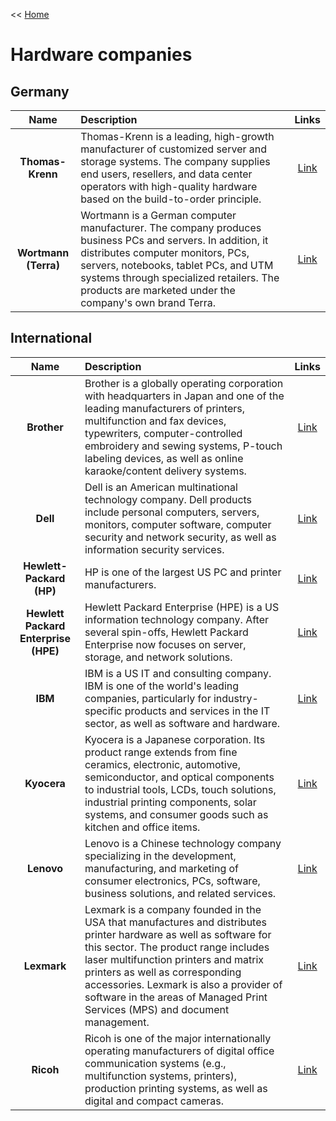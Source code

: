 << [Home](https://github.com/michel-abele/it-link-lists/blob/main/README.md)

# Hardware companies

## Germany

| Name | Description | Links |
| :--: | :---------- | :---: |
| **Thomas-Krenn** | Thomas-Krenn is a leading, high-growth manufacturer of customized server and storage systems. The company supplies end users, resellers, and data center operators with high-quality hardware based on the build-to-order principle. | [Link](https://www.thomas-krenn.com/) |
| **Wortmann (Terra)** | Wortmann is a German computer manufacturer. The company produces business PCs and servers. In addition, it distributes computer monitors, PCs, servers, notebooks, tablet PCs, and UTM systems through specialized retailers. The products are marketed under the company's own brand Terra. | [Link](https://www.wortmann.de/) |

## International

| Name | Description | Links |
| :--: | :---------- | :---: |
| **Brother** | Brother is a globally operating corporation with headquarters in Japan and one of the leading manufacturers of printers, multifunction and fax devices, typewriters, computer-controlled embroidery and sewing systems, P-touch labeling devices, as well as online karaoke/content delivery systems. | [Link](https://www.brother.de/) |
| **Dell** | Dell is an American multinational technology company. Dell products include personal computers, servers, monitors, computer software, computer security and network security, as well as information security services. | [Link](https://www.dell.com/) |
| **Hewlett-Packard (HP)** | HP is one of the largest US PC and printer manufacturers. | [Link](https://www.hp.com/) |
| **Hewlett Packard Enterprise (HPE)** | Hewlett Packard Enterprise (HPE) is a US information technology company. After several spin-offs, Hewlett Packard Enterprise now focuses on server, storage, and network solutions. | [Link](https://www.hpe.com/) |
| **IBM** | IBM is a US IT and consulting company. IBM is one of the world's leading companies, particularly for industry-specific products and services in the IT sector, as well as software and hardware. | [Link](https://www.ibm.com/) |
| **Kyocera** | Kyocera is a Japanese corporation. Its product range extends from fine ceramics, electronic, automotive, semiconductor, and optical components to industrial tools, LCDs, touch solutions, industrial printing components, solar systems, and consumer goods such as kitchen and office items. | [Link](https://global.kyocera.com/) |
| **Lenovo** | Lenovo is a Chinese technology company specializing in the development, manufacturing, and marketing of consumer electronics, PCs, software, business solutions, and related services. | [Link](https://www.lenovo.com/) |
| **Lexmark** | Lexmark is a company founded in the USA that manufactures and distributes printer hardware as well as software for this sector. The product range includes laser multifunction printers and matrix printers as well as corresponding accessories. Lexmark is also a provider of software in the areas of Managed Print Services (MPS) and document management. | [Link](https://www.lexmark.com/) |
| **Ricoh** | Ricoh is one of the major internationally operating manufacturers of digital office communication systems (e.g., multifunction systems, printers), production printing systems, as well as digital and compact cameras. | [Link](https://www.ricoh.com/) |
